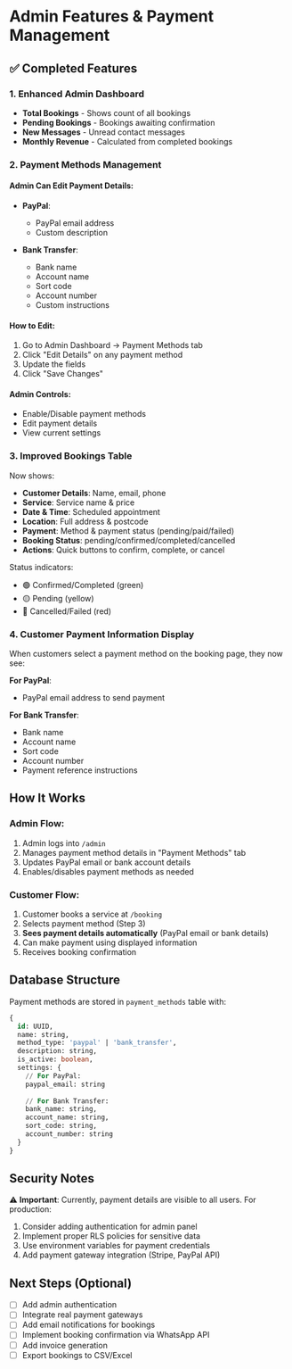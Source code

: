 # Admin Features & Payment Management

## ✅ Completed Features

### 1. **Enhanced Admin Dashboard**
- **Total Bookings** - Shows count of all bookings
- **Pending Bookings** - Bookings awaiting confirmation
- **New Messages** - Unread contact messages
- **Monthly Revenue** - Calculated from completed bookings

### 2. **Payment Methods Management**

#### Admin Can Edit Payment Details:
- **PayPal**:
  - PayPal email address
  - Custom description
  
- **Bank Transfer**:
  - Bank name
  - Account name
  - Sort code
  - Account number
  - Custom instructions

#### How to Edit:
1. Go to Admin Dashboard → Payment Methods tab
2. Click "Edit Details" on any payment method
3. Update the fields
4. Click "Save Changes"

#### Admin Controls:
- Enable/Disable payment methods
- Edit payment details
- View current settings

### 3. **Improved Bookings Table**

Now shows:
- **Customer Details**: Name, email, phone
- **Service**: Service name & price
- **Date & Time**: Scheduled appointment
- **Location**: Full address & postcode
- **Payment**: Method & payment status (pending/paid/failed)
- **Booking Status**: pending/confirmed/completed/cancelled
- **Actions**: Quick buttons to confirm, complete, or cancel

Status indicators:
- 🟢 Confirmed/Completed (green)
- 🟡 Pending (yellow)
- 🔴 Cancelled/Failed (red)

### 4. **Customer Payment Information Display**

When customers select a payment method on the booking page, they now see:

**For PayPal**:
- PayPal email address to send payment

**For Bank Transfer**:
- Bank name
- Account name
- Sort code
- Account number
- Payment reference instructions

## How It Works

### Admin Flow:
1. Admin logs into `/admin`
2. Manages payment method details in "Payment Methods" tab
3. Updates PayPal email or bank account details
4. Enables/disables payment methods as needed

### Customer Flow:
1. Customer books a service at `/booking`
2. Selects payment method (Step 3)
3. **Sees payment details automatically** (PayPal email or bank details)
4. Can make payment using displayed information
5. Receives booking confirmation

## Database Structure

Payment methods are stored in `payment_methods` table with:
```sql
{
  id: UUID,
  name: string,
  method_type: 'paypal' | 'bank_transfer',
  description: string,
  is_active: boolean,
  settings: {
    // For PayPal:
    paypal_email: string
    
    // For Bank Transfer:
    bank_name: string,
    account_name: string,
    sort_code: string,
    account_number: string
  }
}
```

## Security Notes

⚠️ **Important**: Currently, payment details are visible to all users. For production:
1. Consider adding authentication for admin panel
2. Implement proper RLS policies for sensitive data
3. Use environment variables for payment credentials
4. Add payment gateway integration (Stripe, PayPal API)

## Next Steps (Optional)

- [ ] Add admin authentication
- [ ] Integrate real payment gateways
- [ ] Add email notifications for bookings
- [ ] Implement booking confirmation via WhatsApp API
- [ ] Add invoice generation
- [ ] Export bookings to CSV/Excel
